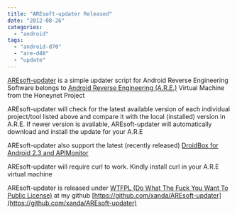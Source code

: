 ```yaml
---
title: "AREsoft-updater Released"
date: "2012-08-26"
categories: 
  - "android"
tags: 
  - "android-d70"
  - "are-d48"
  - "update"
---
```


[AREsoft-updater](https://github.com/xanda/AREsoft-updater) is a simple updater script for Android Reverse Engineering Software belongs to [Android Reverse Engineering (A.R.E.)](http://redmine.honeynet.org/projects/are/wiki) Virtual Machine from the Honeynet Project  
  
AREsoft-updater will check for the latest available version of each individual project/tool listed above and compare it with the local (installed) version in A.R.E. If newer version is available, AREsoft-updater will automatically download and install the update for your A.R.E  
  
AREsoft-updater also support the latest (recently released) [DroidBox for Android 2.3 and APIMonitor](https://www.honeynet.org/node/940)  
  
AREsoft-updater will require curl to work. Kindly install curl in your A.R.E virtual machine  
  
AREsoft-updater is released under [WTFPL (Do What The Fuck You Want To Public License)](http://sam.zoy.org/wtfpl/) at my github [https://github.com/xanda/AREsoft-updater](https://github.com/xanda/AREsoft-updater)
